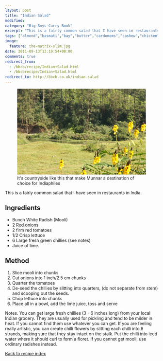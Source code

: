 ```yaml
---
layout: post
title: "Indian Salad"
modified:
category: "Big-Boys-Curry-Book"
excerpt: "This is a fairly common salad that I have seen in restaurants in India."
tags: ["almond","basmati","bay","butter","cardomoms","cashew","chicken","cinnamon","cloves","cumin","ghee","lamb","mace","nuts","pepper","rice","saffron","turmeric"]
image:
  feature: the-matrix-slim.jpg
date: 2011-09-13T13:19:54+00:00
comments: true
redirect_from: 
  - /bbcb/recipe/Indian+Salad.html
  - /bbcbrecipe/Indian+Salad.html
redirect_to: http://bbcb.co.uk/indian-salad
---
```


<figure>
	<a href="/images/bbcb/pict2423.jpg" alt="Pastoral Munnar, Kerala" title="Pastoral Munnar, Kerala &#169; Ashley Kitson 12/09/2011"><img src="/images/bbcb/pict2423.jpg"/></a>
	<figcaption>It's countryside like this that make Munnar a destination of choice for Indiaphiles</figcaption>
</figure>

This is a fairly common salad that I have seen in restaurants in India.
        
## Ingredients
        
<ul><li>Bunch White Radish (Mooli)</li><li>2 Red onions</li><li>2 firm red tomatoes</li><li>1/2 Crisp lettuce</li><li>6 Large fresh green chillies (see notes)</li><li>Juice of lime.</li></ul>
        
## Method

<ol><li>Slice mooli into chunks</li><li>Cut onions into 1 inch/2.5 cm chunks</li><li>Quarter the tomatoes</li><li>De-seed the chillies by slitting into quarters, (do not separate from stem) and scooping out the seeds.</li><li>Chop lettuce into chunks</li><li>Place all in a bowl, add the lime juice, toss and serve</li></ol><p>Notes. You can get large fresh chillies (3 - 6 inches long) from your local Indian grocery. They are usually used for pickling and tend to be milder in heat. If you cannot find them use whatever you can get. If you are feeling really artistic, you can create chilli flowers by slitting each chilli into 8 strands, making sure that they stay intact on the stalk. Put the chilli into iced water where it should curl to form a floret. If you cannot get mooli, use ordinary radishes instead.</p>   

<a href="/bbcb">Back to recipe index</a>      